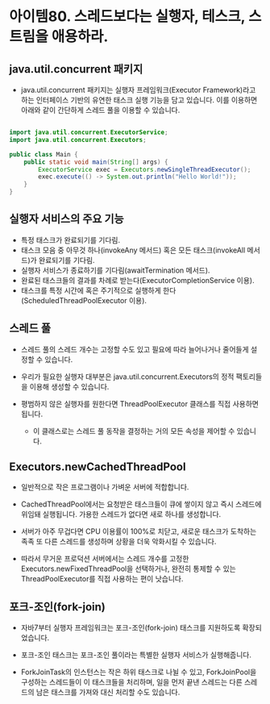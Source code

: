 # 아이템80. 스레드보다는 실행자, 테스크, 스트림을 애용하라.
## java.util.concurrent 패키지
-  java.util.concurrent 패키지는 실행자 프레임워크(Executor Framework)라고 하는 인터페이스 기반의 유연한 태스크 실행 기능을 담고 있습니다. 이를 이용하면 아래와 같이 간단하게 스레드 풀을 이용할 수 있습니다.

``` java

import java.util.concurrent.ExecutorService;
import java.util.concurrent.Executors;

public class Main {
    public static void main(String[] args) {
        ExecutorService exec = Executors.newSingleThreadExecutor();
        exec.execute(() -> System.out.println("Hello World!"));
    }
}
```
 
## 실행자 서비스의 주요 기능
- 특정 태스크가 완료되기를 기다림.
- 태스크 모음 중 아무것 하나(invokeAny 메서드) 혹은 모든 태스크(invokeAll 메서드)가 완료되기를 기다림.
- 실행자 서비스가 종료하기를 기다림(awaitTermination 메서드).
- 완료된 태스크들의 결과를 차례로 받는다(ExecutorCompletionService 이용).
- 태스크를 특정 시간에 혹은 주기적으로 실행하게 한다(ScheduledThreadPoolExecutor 이용).
 
## 스레드 풀
 - 스레드 풀의 스레드 개수는 고정할 수도 있고 필요에 따라 늘어나거나 줄어들게 설정할 수 있습니다.
 - 우리가 필요한 실행자 대부분은 java.util.concurrent.Executors의 정적 팩토리들을 이용해 생성할 수 있습니다.
 
 - 평범하지 않은 실행자를 원한다면 ThreadPoolExecutor 클래스를 직접 사용하면 됩니다.
   - 이 클래스로는 스레드 풀 동작을 결정하는 거의 모든 속성을 제어할 수 있습니다.
 
## Executors.newCachedThreadPool
 - 일반적으로 작은 프로그램이나 가벼운 서버에 적합합니다.
 - CachedThreadPool에서는 요청받은 태스크들이 큐에 쌓이지 않고 즉시 스레드에 위임돼 실행됩니다. 가용한 스레드가 없다면 새로 하나를 생성합니다.
 
 - 서버가 아주 무겁다면 CPU 이용률이 100%로 치닫고, 새로운 태스크가 도착하는 족족 또 다른 스레드를 생성하며 상황을 더욱 악화시킬 수 있습니다.
 
-  따라서 무거운 프로덕션 서버에서는 스레드 개수를 고정한 Executors.newFixedThreadPool을 선택하거나, 완전히 통제할 수 있는 ThreadPoolExecutor를 직접 사용하는 편이 낫습니다.
 
## 포크-조인(fork-join)
 - 자바7부터 실행자 프레임워크는 포크-조인(fork-join) 태스크를 지원하도록 확장되었습니다.
 
 - 포크-조인 태스크는 포크-조인 풀이라는 특별한 실행자 서비스가 실행해줍니다.
 - ForkJoinTask의 인스턴스는 작은 하위 태스크로 나뉠 수 있고, ForkJoinPool을 구성하는 스레드들이 이 태스크들을 처리하며, 일을 먼저 끝낸 스레드는 다른 스레드의 남은 태스크를 가져와 대신 처리할 수도 있습니다.
